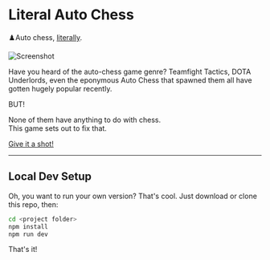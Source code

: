 # Literal Auto Chess
♟️Auto chess, [literally](https://www.jasperstephenson.com/autochess/).

![Screenshot](https://www.jasperstephenson.com/autochess/screenshot.png)

Have you heard of the auto-chess game genre? Teamfight Tactics, DOTA Underlords, even the eponymous Auto Chess that spawned them all have gotten hugely popular recently.  

BUT!  

None of them have anything to do with chess.  
This game sets out to fix that.  

[Give it a shot!](https://www.jasperstephenson.com/autochess/)

---

## Local Dev Setup
Oh, you want to run your own version? That's cool. Just download or clone this repo, then:
```bash
cd <project folder>
npm install
npm run dev
```

That's it!
